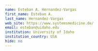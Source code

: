 ```yaml
---
name: Esteban A. Hernandez-Vargas
first_name: Esteban A.
last_name: Hernandez-Vargas
web_site: https://www.systemsmedicine.de/
email: esteban@uidaho.edu
institution: University of Idaho
institution_country: USA
hide: no
---
```


